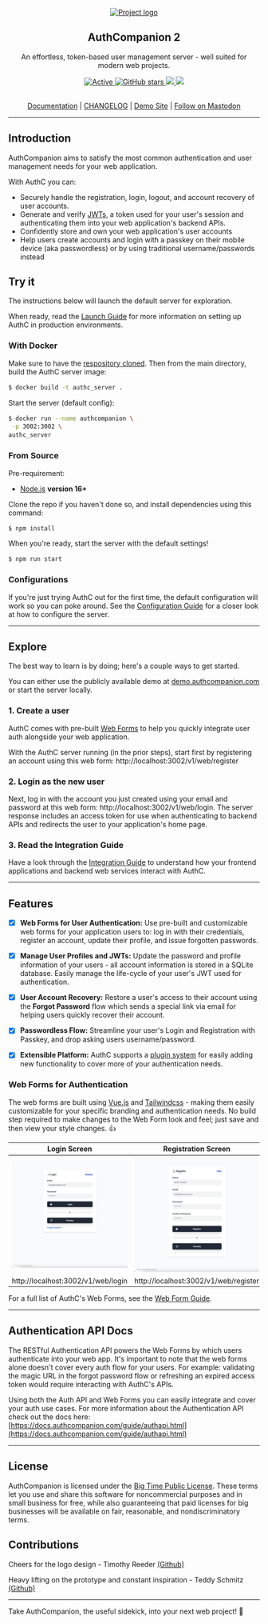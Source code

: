<p align="center">
  <a href="https://github.com/authcompanion/authcompanion2" rel="noopener">
 <img width=200px height=200px src="https://i.imgur.com/VjsHEC9.png" alt="Project logo"></a>
</p>

<h2 align="center"><b>AuthCompanion 2</b></h2>

<p align="center"> An effortless, token-based user management server - well suited for modern web projects.
</p>

<div align="center">

  <a href="">
     <img alt="Active" src="https://img.shields.io/badge/status-looking%20for%20early%20adopter%20feedback-orange?">
   </a>
   <a href="https://github.com/authcompanion/authcompanion2/stargazers">
     <img alt="GitHub stars" src="https://img.shields.io/github/stars/authcompanion/authcompanion2">
   </a>
   <a href="https://nodejs.org/en/">
     <img src="https://img.shields.io/badge/node-v18.5.0-green?logo=node.js"/>
   </a>
      <a href="https://github.com/authcompanion/authcompanion2/tags">
     <img src="https://img.shields.io/github/v/release/authcompanion/authcompanion2?color=purple&include_prereleases&style=flat-square"/>
   </a>

</div>
<br />
<p align="center">  <a href="https://docs.authcompanion.com/"> Documentation</a> | <a href="https://github.com/authcompanion/authcompanion2/blob/main/CHANGELOG.md"> CHANGELOG</a> | <a href="https://demo.authcompanion.com/v1/web/login"> Demo Site</a> | <a rel="me" href="https://hachyderm.io/@paulfish"> Follow on Mastodon</a>
</p>

---

## Introduction

AuthCompanion aims to satisfy the most common authentication and user management needs for your web application.

With AuthC you can:

- Securely handle the registration, login, logout, and account recovery of user accounts.
- Generate and verify [JWTs](https://jwt.io/introduction), a token used for your user's session and authenticating them into your web application's backend APIs.
- Confidently store and own your web application's user accounts
- Help users create accounts and login with a passkey on their mobile device (aka passwordless) or by using traditional username/passwords instead

## Try it

The instructions below will launch the default server for exploration.

When ready, read the [Launch Guide](https://docs.authcompanion.com/guide/launch.html) for more information on setting up AuthC in production environments.

### With Docker

Make sure to have the
[respository cloned](https://docs.github.com/en/repositories/creating-and-managing-repositories/cloning-a-repository).
Then from the main directory, build the AuthC server image:

```bash
$ docker build -t authc_server .
```

Start the server (default config):

```bash
$ docker run --name authcompanion \
 -p 3002:3002 \
authc_server
```

### From Source

Pre-requirement:

- [Node.js](http://nodejs.org) **version 16+**

Clone the repo if you haven't done so, and install dependencies using this
command:

```bash
$ npm install
```

When you're ready, start the server with the default settings!

```bash
$ npm run start
```

### Configurations

If you're just trying AuthC out for the first time, the default configuration will work so you can poke around. See the [Configuration Guide](https://docs.authcompanion.com/guide/configuration.html) for a closer look at how to configure the server.

---

## Explore

The best way to learn is by doing; here's a couple ways to get started.

You can either use the publicly available demo at [demo.authcompanion.com](https://demo.authcompanion.com/v1/web/login) or start the server locally.

### 1. Create a user

AuthC comes with pre-built [Web Forms](#web-forms-for-authentication) to help
you quickly integrate user auth alongside your web application.

With the AuthC server running (in the prior steps), start first by registering an account using this
web form: http://localhost:3002/v1/web/register

### 2. Login as the new user

Next, log in with the account you just created using your email and password at
this web form: http://localhost:3002/v1/web/login. The server response includes
an access token for use when authenticating to backend APIs and redirects the user to your application's home page.

### 3. Read the Integration Guide

Have a look through the [Integration Guide](https://docs.authcompanion.com/guide/integrate.html) to understand how your frontend applications and backend web services interact with AuthC.

---

## Features

- [x] **Web Forms for User Authentication:** Use pre-built and customizable web
      forms for your application users to: log in with their credentials,
      register an account, update their profile, and issue forgotten passwords.

- [x] **Manage User Profiles and JWTs:** Update the password and profile
      information of your users - all account information is stored in a SQLite
      database. Easily manage the life-cycle of your user's JWT used for
      authentication.

- [x] **User Account Recovery:** Restore a user's access to their account using
      the **Forgot Password** flow which sends a special link via email for
      helping users quickly recover their account.

- [x] **Passwordless Flow:** Streamline your user's Login and Registration with Passkey,
      and drop asking users username/password.

- [x] **Extensible Platform:** AuthC supports a
      [plugin system](https://www.fastify.io/docs/latest/Reference/Plugins/) for
      easily adding new functionality to cover more of your authentication needs.

### Web Forms for Authentication

The web forms are built using [Vue.js](https://v3.vuejs.org/) and
[Tailwindcss](https://tailwindcss.com/) - making them easily customizable for
your specific branding and authentication needs. No build step required to make
changes to the Web Form look and feel; just save and then view your style
changes. 👍

|             Login Screen             |            Registration Screen             |
| :----------------------------------: | :----------------------------------------: |
| ![Login](./.github/public/login.png) | ![Register](./.github/public/register.png) |
|  http://localhost:3002/v1/web/login  |   http://localhost:3002/v1/web/register    |

For a full list of AuthC's Web Forms, see the [Web Form Guide](https://docs.authcompanion.com/guide/webforms.html).

---

## Authentication API Docs

The RESTful Authentication API powers the Web Forms by which users authenticate into your web app. It's important to note that the web forms alone doesn't cover every auth flow for your users. For example: validating the magic URL in the forgot password flow or refreshing an expired access token would require interacting with AuthC's APIs.

Using both the Auth API and Web Forms you can easily integrate and cover your auth use cases. For more information about the Authentication API check out the docs here: [https://docs.authcompanion.com/guide/authapi.html](https://docs.authcompanion.com/guide/authapi.html)

---

## License

AuthCompanion is licensed under the
[Big Time Public License](https://bigtimelicense.com/versions/2.0.1). These
terms let you use and share this software for noncommercial purposes and in
small business for free, while also guaranteeing that paid licenses for big
businesses will be available on fair, reasonable, and nondiscriminatory terms.

## Contributions

Cheers for the logo design - Timothy Reeder
[(Github)](https://github.com/tokonoma)

Heavy lifting on the prototype and constant inspiration - Teddy Schmitz
[(Github)](https://github.com/Teddy-Schmitz)

---

Take AuthCompanion, the useful sidekick, into your next web project! 👏
